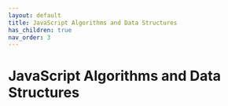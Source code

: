 ```yaml
---
layout: default
title: JavaScript Algorithms and Data Structures
has_children: true
nav_order: 3
---
```


# JavaScript Algorithms and Data Structures